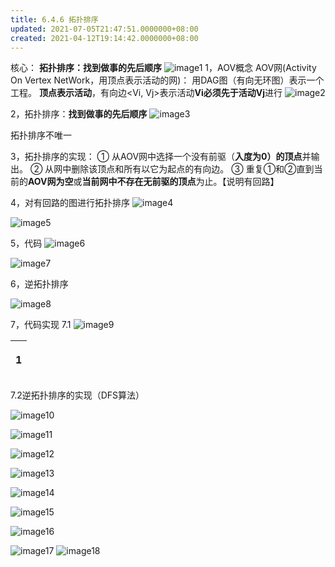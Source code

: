 ```yaml
---
title: 6.4.6 拓扑排序
updated: 2021-07-05T21:47:51.0000000+08:00
created: 2021-04-12T19:14:42.0000000+08:00
---
```


核心：
**拓扑排序：找到做事的先后顺序**
![image1](../../assets/e811995da4b4448ea57c8d43a71b637b.png)
1，AOV概念
AOV⽹(Activity On Vertex NetWork，⽤顶点表示活动的⽹)： ⽤DAG图（有向⽆环图）表示⼀个⼯程。
**顶点表示活动**，有向边\<Vi, Vj\>表示活动**Vi必须先于活动Vj**进⾏
![image2](../../assets/138e701217a54d8591a690d0697ab78f.png)

2，拓扑排序：**找到做事的先后顺序**
![image3](../../assets/a7544e6a209e419391465e7e0eb3c381.png)

拓扑排序不唯一

3，拓扑排序的实现：
① 从AOV⽹中选择⼀个没有前驱（**⼊度为0）的顶点**并输出。
② 从⽹中删除该顶点和所有以它为起点的有向边。
③ 重复①和②直到当前的**AOV⽹为空**或**当前⽹中不存在⽆前驱的顶点**为⽌。【说明有回路】

4，对有回路的图进行拓扑排序
![image4](../../assets/cb81ec9821e945a489cce6f6fe5f4f25.png)

![image5](../../assets/3730354062944b2296a34d6bee370490.png)

5，代码
![image6](../../assets/7877ffeb0ef3496883070875818cd700.png)

![image7](../../assets/c90de0db4dc94727b8fb0e7e87bcb66f.png)

6，逆拓扑排序

![image8](../../assets/848f4c2aa98a4ba0b925abd4da7d6bb0.png)

7，代码实现
7.1
![image9](../../assets/2f25e08cf57d40dd92e6fbe5febfe6d3.png)

<table>
<colgroup>
<col style="width: 100%" />
</colgroup>
<thead>
<tr class="header">
<th><p>1</p>
<p></p>
<p></p>
<p></p>
<p></p></th>
</tr>
</thead>
<tbody>
</tbody>
</table>

7.2逆拓扑排序的实现（DFS算法）

![image10](../../assets/6255e848e43749a3817e5ae3212f11c3.png)

![image11](../../assets/c74ec6cbaff043c2ab45e4e6a8f80209.png)

![image12](../../assets/97c20c572ec24218b7fa7cd711b6077a.png)

![image13](../../assets/2c3b683aab1f42b0aab64391bf0b2c8b.png)

![image14](../../assets/9c497007e4784768bcb36b66eeeecc9f.png)

![image15](../../assets/7e8e8363b4fa4eb9bdef0616fc2506e4.png)

![image16](../../assets/35659a0d98ae4bfe98b4097f3d4177db.png)

![image17](../../assets/4b0a13af8d074f1988c02b4ac30f75b8.png)
![image18](../../assets/e6f9ebebf9764393965800582e02f7c7.png)
